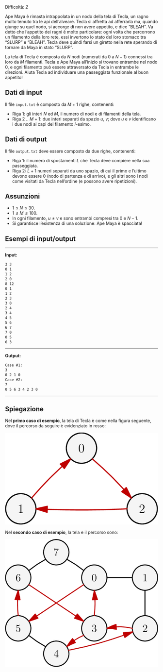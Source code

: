 Difficoltà: *2*

Ape Maya è rimasta intrappolata in un nodo della tela di Tecla, un ragno molto temuto tra le api
dell’alveare. Tecla si affretta ad afferrarla ma, quando giunge su quel nodo, si accorge di non avere
appetito, e dice “BLEAH”. Va detto che l’appetito dei ragni è molto particolare: ogni volta che percorrono
un filamento della loro rete, essi invertono lo stato del loro stomaco tra “SLURP” e “BLEAH”. Tecla deve
quindi farsi un giretto nella rete sperando di tornare da Maya in stato “SLURP”.

La tela di Tecla è composta da $N$ nodi (numerati da $0$ a $N - 1$) connessi tra loro da $M$ filamenti. Tecla
e Ape Maya all’inizio si trovano entrambe nel nodo $0$, e ogni filamento può essere attraversato da Tecla
in entrambe le direzioni. Aiuta Tecla ad individuare una passeggiata funzionale al buon appetito!

## Dati di input

Il file `input.txt` è composto da $M + 1$ righe, contenenti:

- Riga $1$: gli interi $N$ ed $M$, il numero di nodi e di filamenti della tela.
- Riga $2$ .. $M + 1$: due interi separati da spazio $u$, $v$; dove $u$ e $v$ identificano i due nodi ai capi del
filamento $i$-esimo.

## Dati di output

Il file `output.txt` deve essere composto da due righe, contenenti:

- Riga $1$: il numero di spostamenti $L$ che Tecla deve compiere nella sua passeggiata.
- Riga $2$: $L + 1$ numeri separati da uno spazio, di cui il primo e l’ultimo devono essere $0$ (nodo di
partenza e di arrivo), e gli altri sono i nodi come visitati da Tecla nell’ordine (e possono avere
ripetizioni).

## Assunzioni

- $1 \le N \le 30$.
- $1 \le M \le 100$.
- In ogni filamento, $u \ne v$ e sono entrambi compresi tra $0$ e $N - 1$.
- Si garantisce l’esistenza di una soluzione: Ape Maya è spacciata!

## Esempi di input/output

***

**Input:**
```
3 3
0 1
1 2
2 0
8 12
0 1
1 2
2 3
3 0
2 4
3 4
4 5
5 6
6 7
7 0
0 5
6 3
```

***

**Output:**
```
Case #1:
3
0 2 1 0
Case #2:
7
0 5 6 3 4 2 3 0
```

***

## Spiegazione

Nel **primo caso di esempio**, la tela di Tecla è come nella figura seguente,
dove il percorso da seguire è evidenziato in rosso:

![Picture 1](fig1.png "Picture 1")

Nel **secondo caso di esempio**, la tela e il percorso sono:

![Picture 2](fig2.png "Picture 2")
